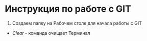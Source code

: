 # Инструкция по работе с GIT 

1. Создаем папку на Рабочем столе для начала работы с GIT

* *Clear* - команда очищает Терминал
